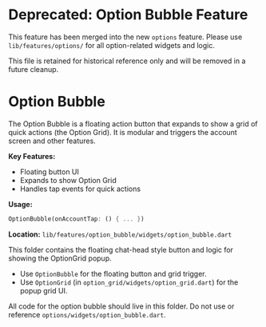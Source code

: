# Deprecated: Option Bubble Feature

This feature has been merged into the new `options` feature. Please use `lib/features/options/` for all option-related widgets and logic.

This file is retained for historical reference only and will be removed in a future cleanup.

# Option Bubble

The Option Bubble is a floating action button that expands to show a grid of quick actions (the Option Grid). It is modular and triggers the account screen and other features.

**Key Features:**
- Floating button UI
- Expands to show Option Grid
- Handles tap events for quick actions

**Usage:**
```dart
OptionBubble(onAccountTap: () { ... })
```

**Location:**
`lib/features/option_bubble/widgets/option_bubble.dart`

This folder contains the floating chat-head style button and logic for showing the OptionGrid popup.

- Use `OptionBubble` for the floating button and grid trigger.
- Use `OptionGrid` (in `option_grid/widgets/option_grid.dart`) for the popup grid UI.

All code for the option bubble should live in this folder. Do not use or reference `options/widgets/option_bubble.dart`.
